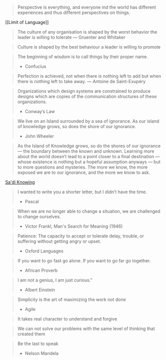 > Perspective is everything, and everyone ind the world has different experiences and thus different perspectives on things.

[[Limit of Language]]

> The culture of any organisation is shaped by the worst behavior the leader is willing to tolerate 
 — Gruenter and Whitaker
  
> Culture is shaped by the best behaviour a leader is willing to promote

> The beginning of wisdom is to call things by their proper name.
> - Confucius


> Perfection is achieved, not when there is nothing left to add but when there is nothing left to take away.
> — Antoine de Saint-Exupéry

> Organizations which design systems are constrained to produce designs which are copies of the communication structures of these organizations.
> - Conway’s Law

> We live on an Island surrounded by a sea of ignorance. As our island of knowledge grows, so does the shore of our ignorance.
> 
> - John Wheeler

> As the Island of Knowledge grows, so do the shores of our ignorance — the boundary between the known and unknown. Learning more about the world doesn’t lead to a point closer to a final destination — whose existence is nothing but a hopeful assumption anyways — but to more questions and mysteries. The more we know, the more exposed we are to our ignorance, and the more we know to ask.

[Sa'di Knowing](https://ganjoor.net/saadi/boostan/bab4/sh15)

> I wanted to write you a shorter letter, but I didn’t have the time.
> - Pascal

> When we are no longer able to change a situation, we are challenged to change ourselves.
> - Victor Frankl, Man's Search for Meaning (1946)

> Patience: The capacity to accept or tolerate delay, trouble, or suffering without getting angry or upset.
> - Oxford Languages

> If you want to go fast go alone. If you want to go far go together.
> - African Proverb

> I am not a genius, I am just curious.”
> - Albert Einstein

> Simplicity is the art of maximizing the work not done
> - Agile

> It takes real character to understand and forgive

> We can not solve our problems with the same level of thinking that created them

> Be the last to speak
> - Nelson Mandela